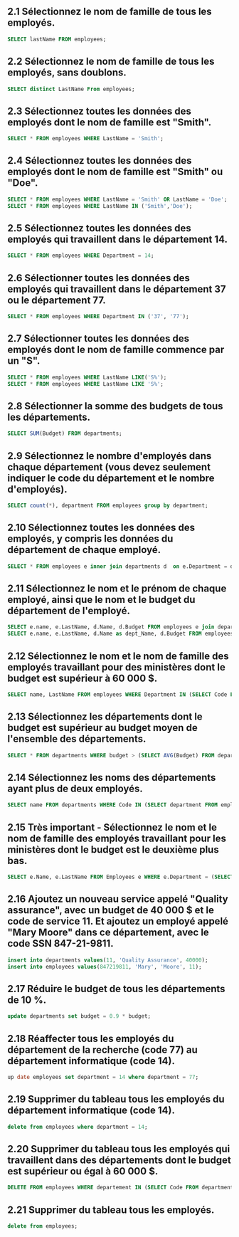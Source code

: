 ## 2.1 Sélectionnez le nom de famille de tous les employés.
```sql
SELECT lastName FROM employees;
```
## 2.2 Sélectionnez le nom de famille de tous les employés, sans doublons.
```sql
SELECT distinct LastName From employees;
```
## 2.3 Sélectionnez toutes les données des employés dont le nom de famille est "Smith".
```sql
SELECT * FROM employees WHERE LastName = 'Smith';
```
## 2.4 Sélectionnez toutes les données des employés dont le nom de famille est "Smith" ou "Doe".
```sql
SELECT * FROM employees WHERE LastName = 'Smith' OR LastName = 'Doe';
SELECT * FROM employees WHERE LastName IN ('Smith','Doe');
```
## 2.5 Sélectionnez toutes les données des employés qui travaillent dans le département 14.
```sql
SELECT * FROM employees WHERE Department = 14;
```
## 2.6 Sélectionner toutes les données des employés qui travaillent dans le département 37 ou le département 77.
```sql
SELECT * FROM employees WHERE Department IN ('37', '77');
```
## 2.7 Sélectionner toutes les données des employés dont le nom de famille commence par un "S".
```sql
SELECT * FROM employees WHERE LastName LIKE('S%');
SELECT * FROM employees WHERE LastName LIKE 'S%';
```
## 2.8 Sélectionner la somme des budgets de tous les départements.
```sql
SELECT SUM(Budget) FROM departments;
```
## 2.9 Sélectionnez le nombre d'employés dans chaque département (vous devez seulement indiquer le code du département et le nombre d'employés).
```sql
SELECT count(*), department FROM employees group by department;
```
## 2.10 Sélectionnez toutes les données des employés, y compris les données du département de chaque employé.
```sql
SELECT * FROM employees e inner join departments d  on e.Department = d.Code;
```
## 2.11 Sélectionnez le nom et le prénom de chaque employé, ainsi que le nom et le budget du département de l'employé.
```sql
SELECT e.name, e.LastName, d.Name, d.Budget FROM employees e join departments d on e.Department = d.Code;
SELECT e.name, e.LastName, d.Name as dept_Name, d.Budget FROM employees e join departments d on e.Department = d.Code;
```
## 2.12 Sélectionnez le nom et le nom de famille des employés travaillant pour des ministères dont le budget est supérieur à 60 000 $.
```sql
SELECT name, LastName FROM employees WHERE Department IN (SELECT Code FROM departments WHERE Budget > 60000);
```
## 2.13 Sélectionnez les départements dont le budget est supérieur au budget moyen de l'ensemble des départements.
```sql
SELECT * FROM departments WHERE budget > (SELECT AVG(Budget) FROM departments);
```
## 2.14 Sélectionnez les noms des départements ayant plus de deux employés.
```sql
SELECT name FROM departments WHERE Code IN (SELECT department FROM employees group by department having count(*) > 2);
```
## 2.15 Très important - Sélectionnez le nom et le nom de famille des employés travaillant pour les ministères dont le budget est le deuxième plus bas.
```sql
SELECT e.Name, e.LastName FROM Employees e WHERE e.Department = (SELECT sub.Code FROM (SELECT * FROM Departments d ORDER BY d.budget LIMIT 2) sub ORDER BY budget DESC LIMIT 1);
```
## 2.16 Ajoutez un nouveau service appelé "Quality assurance", avec un budget de 40 000 $ et le code de service 11. Et ajoutez un employé appelé "Mary Moore" dans ce département, avec le code SSN 847-21-9811.
```sql
insert into departments values(11, 'Quality Assurance', 40000);
insert into employees values(847219811, 'Mary', 'Moore', 11);
```
## 2.17 Réduire le budget de tous les départements de 10 %.
```sql
update departments set budget = 0.9 * budget;
```
## 2.18 Réaffecter tous les employés du département de la recherche (code 77) au département informatique (code 14).
```sql
up date employees set department = 14 where department = 77;
```
## 2.19 Supprimer du tableau tous les employés du département informatique (code 14).
```sql
delete from employees where department = 14;
```
## 2.20 Supprimer du tableau tous les employés qui travaillent dans des départements dont le budget est supérieur ou égal à 60 000 $.
```sql
DELETE FROM employees WHERE departement IN (SELECT Code FROM departments WHERE Budget >= 60000 )
```
## 2.21 Supprimer du tableau tous les employés.
```sql
delete from employees;
```